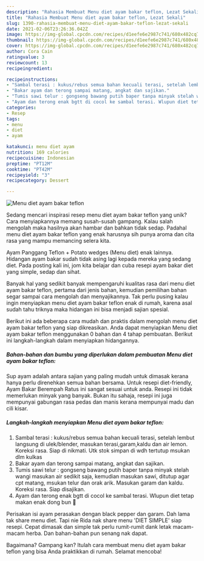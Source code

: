 ```yaml
---
description: "Rahasia Membuat Menu diet ayam bakar teflon, Lezat Sekali"
title: "Rahasia Membuat Menu diet ayam bakar teflon, Lezat Sekali"
slug: 1390-rahasia-membuat-menu-diet-ayam-bakar-teflon-lezat-sekali
date: 2021-02-06T23:26:36.042Z
image: https://img-global.cpcdn.com/recipes/d1eefe6e2987c741/680x482cq70/menu-diet-ayam-bakar-teflon-foto-resep-utama.jpg
thumbnail: https://img-global.cpcdn.com/recipes/d1eefe6e2987c741/680x482cq70/menu-diet-ayam-bakar-teflon-foto-resep-utama.jpg
cover: https://img-global.cpcdn.com/recipes/d1eefe6e2987c741/680x482cq70/menu-diet-ayam-bakar-teflon-foto-resep-utama.jpg
author: Cora Cain
ratingvalue: 3
reviewcount: 13
recipeingredient:

recipeinstructions:
- "Sambal terasi : kukus/rebus semua bahan kecuali terasi, setelah lembut langsung di ulek/blender, masukan terasi,garam,kaldu dan air lemon. Koreksi rasa. Siap di nikmati. Utk stok simpan di wdh tertutup msukan dlm kulkas"
- "Bakar ayam dan terong sampai matang, angkat dan sajikan."
- "Tumis sawi telur : gongseng bawang putih baper tanpa minyak stelah wangi masukan air sedikit saja, kemudian masukan sawi, ditutup agar cpt matang, msukan telur dan orak arik. Masukan garam dan kaldu. Koreksi rasa. Siap disajikan."
- "Ayam dan terong enak bgtt di cocol ke sambal terasi. Wlupun diet tetap makan enak dong bun 👏"
categories:
- Resep
tags:
- menu
- diet
- ayam

katakunci: menu diet ayam 
nutrition: 169 calories
recipecuisine: Indonesian
preptime: "PT12M"
cooktime: "PT42M"
recipeyield: "3"
recipecategory: Dessert

---
```



![Menu diet ayam bakar teflon](https://img-global.cpcdn.com/recipes/d1eefe6e2987c741/680x482cq70/menu-diet-ayam-bakar-teflon-foto-resep-utama.jpg)

Sedang mencari inspirasi resep menu diet ayam bakar teflon yang unik? Cara menyiapkannya memang susah-susah gampang. Kalau salah mengolah maka hasilnya akan hambar dan bahkan tidak sedap. Padahal menu diet ayam bakar teflon yang enak harusnya sih punya aroma dan cita rasa yang mampu memancing selera kita.

Ayam Panggang Teflon + Potato wedges (Menu diet) enak lainnya. Hidangan ayam bakar sudah tidak asing lagi kepada mereka yang sedang diet. Pada posting kali ini, jom kita belajar dan cuba resepi ayam bakar diet yang simple, sedap dan sihat.

Banyak hal yang sedikit banyak mempengaruhi kualitas rasa dari menu diet ayam bakar teflon, pertama dari jenis bahan, kemudian pemilihan bahan segar sampai cara mengolah dan menyajikannya. Tak perlu pusing kalau ingin menyiapkan menu diet ayam bakar teflon enak di rumah, karena asal sudah tahu triknya maka hidangan ini bisa menjadi sajian spesial.


Berikut ini ada beberapa cara mudah dan praktis dalam mengolah menu diet ayam bakar teflon yang siap dikreasikan. Anda dapat menyiapkan Menu diet ayam bakar teflon menggunakan 0 bahan dan 4 tahap pembuatan. Berikut ini langkah-langkah dalam menyiapkan hidangannya.

<!--inarticleads1-->

##### Bahan-bahan dan bumbu yang diperlukan dalam pembuatan Menu diet ayam bakar teflon:



Sup ayam adalah antara sajian yang paling mudah untuk dimasak kerana hanya perlu direnehkan semua bahan bersama. Untuk resepi diet-friendly, Ayam Bakar Berempah Ratus ini sangat sesuai untuk anda. Resepi ini tidak memerlukan minyak yang banyak. Bukan itu sahaja, resepi ini juga mempunyai gabungan rasa pedas dan manis kerana mempunyai madu dan cili kisar. 

<!--inarticleads2-->

##### Langkah-langkah menyiapkan Menu diet ayam bakar teflon:

1. Sambal terasi : kukus/rebus semua bahan kecuali terasi, setelah lembut langsung di ulek/blender, masukan terasi,garam,kaldu dan air lemon. Koreksi rasa. Siap di nikmati. Utk stok simpan di wdh tertutup msukan dlm kulkas
1. Bakar ayam dan terong sampai matang, angkat dan sajikan.
1. Tumis sawi telur : gongseng bawang putih baper tanpa minyak stelah wangi masukan air sedikit saja, kemudian masukan sawi, ditutup agar cpt matang, msukan telur dan orak arik. Masukan garam dan kaldu. Koreksi rasa. Siap disajikan.
1. Ayam dan terong enak bgtt di cocol ke sambal terasi. Wlupun diet tetap makan enak dong bun 👏


Perisakan isi ayam perasakan dengan black pepper dan garam. Dah lama tak share menu diet. Tapi nie Rida nak share menu &#39;DIET SIMPLE&#39; siap resepi. Cepat dimasak dan simple tak perlu rumit-rumit dank letak macam-macam herba. Dan bahan-bahan pun senang nak dapat. 

Bagaimana? Gampang kan? Itulah cara membuat menu diet ayam bakar teflon yang bisa Anda praktikkan di rumah. Selamat mencoba!

